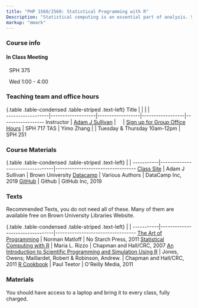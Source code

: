 ```yaml
---
title: "PHP 1560/2560: Statistical Programming with R"
Description: "Statistical computing is an essential part of analysis. Statisticians need not only be able to run existing computer software but understand how that software functions. Students will learn fundamental concepts - Data Management, Data types, Data cleaning and manipulation, databases, graphics, functions, loops, simulation and Markov Chain Monte Carlo through working with various statistical analysis. Students will learn to write code in an organized fashion with comments. "
markup: "mmark"
---
```


### Course info

#### In Class Meeting

<font color="#6CA0DC"><i class="fas fa-university fa-lg"></i></font> &nbsp; SPH 375 

<font color="#6CA0DC"><i class="fas fa-calendar-alt fa-lg"></i></font> &nbsp;  Wed 1:00 - 4:00


### Teaching team and office hours 

{.table .table-condensed .table-striped .text-left}
<span>Title</span>     | <span></span>     | <span></span>    | <span></span>    |  <span></span>      
------------------|-------------------|------------------|------------------|------------------ 
Instructor        | [Adam J Sullivan](https://vivo.brown.edu/display/asulliv3) | <a href="mailto:adam_sullivan@brown.edu" title="email"><i class="fa fa-envelope"></i></a> &nbsp; <a href="https://github.com/sullivanstatistics" title="GitHub"><i class="fa fa-github"></i></a> &nbsp; <a href="https://twitter.com/sullivanstats" title="Twitter"><i class="fa fa-twitter"></i></a> | [Sign up for Group Office Hours](https://signup.com/go/dbftnud)  | SPH 717
TAS | Yimo Zhang | <a href="mailto:yimo_zhang@brown.edu " title="email"><i class="fa fa-envelope"></i></a> | Tuesday & Thursday 10am-12pm | SPH 251




### Course Materials

{.table .table-condensed .table-striped .text-left}
 <span></span>     | <span></span> | <span></span> 
-----------|---------------------------------|----------------------------------
[Class Site](http://php2560.com) | Adam J Sullivan | Brown University
[Datacamp](https://www.datacamp.com/) | Various Authors | DataCamp Inc, 2019
[GitHub](https://www.github.com/) | Github | GitHub Inc, 2019

                  

### Texts

Recommended Texts, you do not need all of these. Many of them are available free on Brown University Libraries Website. 

{.table .table-condensed .table-striped .text-left}
 <span></span>     | <span></span> | <span></span> 
-----------|---------------------------------|----------------------------------
[The Art of Programming](https://www.nostarch.com/artofr.htm) | Norman Matloff | No Starch Press, 2011
[Statistical Computing with R](https://www.crcpress.com/Statistical-Computing-with-R/Rizzo/9781584885450) | Maria L. Rizzo | Chapman and Hall/CRC, 2007
[An Introduction to Scientific Programming and Simulation Using R](https://www.crcpress.com/Introduction-to-Scientific-Programming-and-Simulation-Using-R-Second-Edition/Jones-Maillardet-Robinson/9781466569997) | Jones, Owens; Maillardet, Robert & Robinson, Andrew. | Chapman and Hall/CRC, 2011
[R Cookbook](http://shop.oreilly.com/product/9780596809164.do) | Paul Teetor | O'Reilly Media, 2011








### Materials

You should have access to a laptop and bring it to every class, fully charged.

